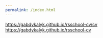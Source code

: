 ```yaml
---
permalink: /index.html
---
```

https://gabdykalyk.github.io/rsschool-cv/cv
https://gabdykalyk.github.io/rsschool-cv
